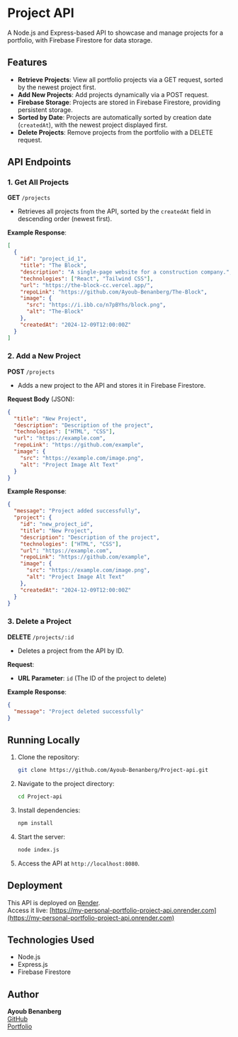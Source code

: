 # Project API

A Node.js and Express-based API to showcase and manage projects for a portfolio, with Firebase Firestore for data storage.

## Features

- **Retrieve Projects**: View all portfolio projects via a GET request, sorted by the newest project first.
- **Add New Projects**: Add projects dynamically via a POST request.
- **Firebase Storage**: Projects are stored in Firebase Firestore, providing persistent storage.
- **Sorted by Date**: Projects are automatically sorted by creation date (`createdAt`), with the newest project displayed first.
- **Delete Projects**: Remove projects from the portfolio with a DELETE request.

## API Endpoints

### 1. Get All Projects
**GET** `/projects`  
- Retrieves all projects from the API, sorted by the `createdAt` field in descending order (newest first).

**Example Response**:
```json
[
  {
    "id": "project_id_1",
    "title": "The Block",
    "description": "A single-page website for a construction company.",
    "technologies": ["React", "Tailwind CSS"],
    "url": "https://the-block-cc.vercel.app/",
    "repoLink": "https://github.com/Ayoub-Benanberg/The-Block",
    "image": {
      "src": "https://i.ibb.co/n7pBYhs/block.png",
      "alt": "The-Block"
    },
    "createdAt": "2024-12-09T12:00:00Z"
  }
]
```

### 2. Add a New Project
**POST** `/projects`  
- Adds a new project to the API and stores it in Firebase Firestore.

**Request Body** (JSON):
```json
{
  "title": "New Project",
  "description": "Description of the project",
  "technologies": ["HTML", "CSS"],
  "url": "https://example.com",
  "repoLink": "https://github.com/example",
  "image": {
    "src": "https://example.com/image.png",
    "alt": "Project Image Alt Text"
  }
}
```

**Example Response**:
```json
{
  "message": "Project added successfully",
  "project": {
    "id": "new_project_id",
    "title": "New Project",
    "description": "Description of the project",
    "technologies": ["HTML", "CSS"],
    "url": "https://example.com",
    "repoLink": "https://github.com/example",
    "image": {
      "src": "https://example.com/image.png",
      "alt": "Project Image Alt Text"
    },
    "createdAt": "2024-12-09T12:00:00Z"
  }
}
```

### 3. Delete a Project
**DELETE** `/projects/:id`  
- Deletes a project from the API by ID.

**Request**:
- **URL Parameter**: `id` (The ID of the project to delete)

**Example Response**:
```json
{
  "message": "Project deleted successfully"
}
```

## Running Locally

1. Clone the repository:
   ```bash
   git clone https://github.com/Ayoub-Benanberg/Project-api.git
   ```
2. Navigate to the project directory:
   ```bash
   cd Project-api
   ```
3. Install dependencies:
   ```bash
   npm install
   ```
4. Start the server:
   ```bash
   node index.js
   ```
5. Access the API at `http://localhost:8080`.

## Deployment

This API is deployed on [Render](https://render.com).  
Access it live: [https://my-personal-portfolio-project-api.onrender.com](https://my-personal-portfolio-project-api.onrender.com)

## Technologies Used

- Node.js
- Express.js
- Firebase Firestore

## Author

**Ayoub Benanberg**  
[GitHub](https://github.com/Ayoub-Benanberg)  
[Portfolio](https://benanberg-ayoub.vercel.app/)
